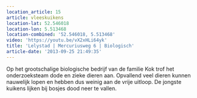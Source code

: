 ```yaml
---
location_article: 15
article: vleeskuikens
location-lat: 52.546018
location-lon: 5.513468
location-combined: '52.546018, 5.513468'
video: 'https://youtu.be/vX2xHLi64yk'
title: 'Lelystad | Mercuriusweg 6 | Biologisch'
article-date: '2013-09-25 21:49:35'
---
```


Op het grootschalige biologische bedrijf van de familie Kok trof het onderzoeksteam dode en zieke dieren aan. Opvallend veel dieren kunnen nauwelijk lopen en hebben dus weinig aan de vrije uitloop. De jongste kuikens lijken bij bosjes dood neer te vallen.
